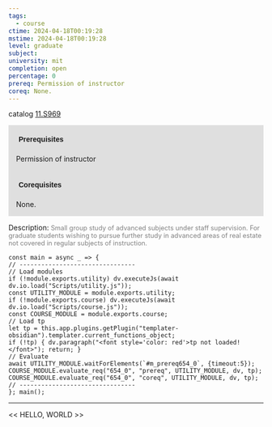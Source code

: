 ```yaml
---
tags:
  - course
ctime: 2024-04-18T00:19:28
mstime: 2024-04-18T00:19:28
level: graduate
subject: 
university: mit
completion: open
percentage: 0
prereq: Permission of instructor
coreq: None.
---
```


catalog [11.S969](http://student.mit.edu/catalog/m11c.html#11.S969)

<span style="display: block; padding: 15px; background-color: rgb(100, 100, 100, 0.2);"><font id="m_prereq654_0" style="display: block; font-family: Arial, sans-serif; font-weight: bold; padding: 5px">Prerequisites</font><br><span id="prereq654_0">Permission of instructor</span></span>
<span style="display: block; padding: 15px; background-color: rgb(100, 100, 100, 0.2);"><font id="m_coreq654_0" style="display: block; font-family: Arial, sans-serif; font-weight: bold; padding: 5px">Corequisites</font><br><span id="coreq654_0">None.</span></span>

<font style="">Description:</font>
<font style="color: grey; font-size: 0.8rem;">Small group study of advanced subjects under staff supervision. For graduate students wishing to pursue further study in advanced areas of real estate not covered in regular subjects of instruction.</font>

```dataviewjs
const main = async _ => {
// --------------------------------
// Load modules
if (!module.exports.utility) dv.executeJs(await dv.io.load("Scripts/utility.js"));
const UTILITY_MODULE = module.exports.utility;
if (!module.exports.course) dv.executeJs(await dv.io.load("Scripts/course.js"));
const COURSE_MODULE = module.exports.course;
// Load tp
let tp = this.app.plugins.getPlugin("templater-obsidian").templater.current_functions_object;
if (!tp) { dv.paragraph("<font style='color: red'>tp not loaded!</font>"); return; }
// Evaluate
await UTILITY_MODULE.waitForElements(`#m_prereq654_0`, {timeout:5});
COURSE_MODULE.evaluate_req("654_0", "prereq", UTILITY_MODULE, dv, tp);
COURSE_MODULE.evaluate_req("654_0", "coreq", UTILITY_MODULE, dv, tp);
// --------------------------------
}; main();
```

---

<< HELLO, WORLD >>
